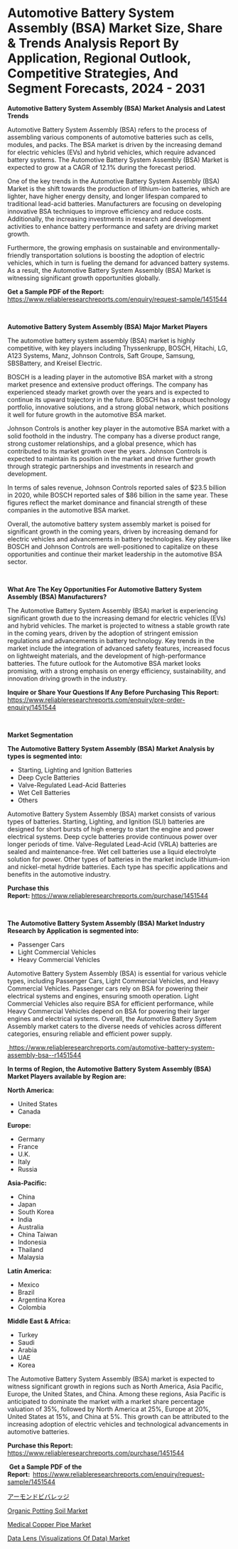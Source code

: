 <p><h1>Automotive Battery System Assembly (BSA) Market Size, Share & Trends Analysis Report By Application, Regional Outlook, Competitive Strategies, And Segment Forecasts, 2024 - 2031</h1></p><p><strong>Automotive Battery System Assembly (BSA) Market Analysis and Latest Trends</strong></p>
<p><p>Automotive Battery System Assembly (BSA) refers to the process of assembling various components of automotive batteries such as cells, modules, and packs. The BSA market is driven by the increasing demand for electric vehicles (EVs) and hybrid vehicles, which require advanced battery systems. The Automotive Battery System Assembly (BSA) Market is expected to grow at a CAGR of 12.1% during the forecast period.</p><p>One of the key trends in the Automotive Battery System Assembly (BSA) Market is the shift towards the production of lithium-ion batteries, which are lighter, have higher energy density, and longer lifespan compared to traditional lead-acid batteries. Manufacturers are focusing on developing innovative BSA techniques to improve efficiency and reduce costs. Additionally, the increasing investments in research and development activities to enhance battery performance and safety are driving market growth.</p><p>Furthermore, the growing emphasis on sustainable and environmentally-friendly transportation solutions is boosting the adoption of electric vehicles, which in turn is fueling the demand for advanced battery systems. As a result, the Automotive Battery System Assembly (BSA) Market is witnessing significant growth opportunities globally.</p></p>
<p><strong>Get a Sample PDF of the Report:&nbsp;</strong> <a href="https://www.reliableresearchreports.com/enquiry/request-sample/1451544">https://www.reliableresearchreports.com/enquiry/request-sample/1451544</a></p>
<p>&nbsp;</p>
<p><strong>Automotive Battery System Assembly (BSA) Major Market Players</strong></p>
<p><p>The automotive battery system assembly (BSA) market is highly competitive, with key players including Thyssenkrupp, BOSCH, Hitachi, LG, A123 Systems, Manz, Johnson Controls, Saft Groupe, Samsung, SBSBattery, and Kreisel Electric.</p><p>BOSCH is a leading player in the automotive BSA market with a strong market presence and extensive product offerings. The company has experienced steady market growth over the years and is expected to continue its upward trajectory in the future. BOSCH has a robust technology portfolio, innovative solutions, and a strong global network, which positions it well for future growth in the automotive BSA market.</p><p>Johnson Controls is another key player in the automotive BSA market with a solid foothold in the industry. The company has a diverse product range, strong customer relationships, and a global presence, which has contributed to its market growth over the years. Johnson Controls is expected to maintain its position in the market and drive further growth through strategic partnerships and investments in research and development.</p><p>In terms of sales revenue, Johnson Controls reported sales of $23.5 billion in 2020, while BOSCH reported sales of $86 billion in the same year. These figures reflect the market dominance and financial strength of these companies in the automotive BSA market.</p><p>Overall, the automotive battery system assembly market is poised for significant growth in the coming years, driven by increasing demand for electric vehicles and advancements in battery technologies. Key players like BOSCH and Johnson Controls are well-positioned to capitalize on these opportunities and continue their market leadership in the automotive BSA sector.</p></p>
<p>&nbsp;</p>
<p><strong>What Are The Key Opportunities For Automotive Battery System Assembly (BSA) Manufacturers?</strong></p>
<p><p>The Automotive Battery System Assembly (BSA) market is experiencing significant growth due to the increasing demand for electric vehicles (EVs) and hybrid vehicles. The market is projected to witness a stable growth rate in the coming years, driven by the adoption of stringent emission regulations and advancements in battery technology. Key trends in the market include the integration of advanced safety features, increased focus on lightweight materials, and the development of high-performance batteries. The future outlook for the Automotive BSA market looks promising, with a strong emphasis on energy efficiency, sustainability, and innovation driving growth in the industry.</p></p>
<p><strong>Inquire or Share Your Questions If Any Before Purchasing This Report:</strong> <a href="https://www.reliableresearchreports.com/enquiry/pre-order-enquiry/1451544">https://www.reliableresearchreports.com/enquiry/pre-order-enquiry/1451544</a></p>
<p>&nbsp;</p>
<p><strong>Market Segmentation</strong></p>
<p><strong>The Automotive Battery System Assembly (BSA) Market Analysis by types is segmented into:</strong></p>
<p><ul><li>Starting, Lighting and Ignition Batteries</li><li>Deep Cycle Batteries</li><li>Valve-Regulated Lead-Acid Batteries</li><li>Wet Cell Batteries</li><li>Others</li></ul></p>
<p><p>Automotive Battery System Assembly (BSA) market consists of various types of batteries. Starting, Lighting, and Ignition (SLI) batteries are designed for short bursts of high energy to start the engine and power electrical systems. Deep cycle batteries provide continuous power over longer periods of time. Valve-Regulated Lead-Acid (VRLA) batteries are sealed and maintenance-free. Wet cell batteries use a liquid electrolyte solution for power. Other types of batteries in the market include lithium-ion and nickel-metal hydride batteries. Each type has specific applications and benefits in the automotive industry.</p></p>
<p><strong>Purchase this Report:&nbsp;</strong><a href="https://www.reliableresearchreports.com/purchase/1451544">https://www.reliableresearchreports.com/purchase/1451544</a></p>
<p>&nbsp;</p>
<p><strong>The Automotive Battery System Assembly (BSA) Market Industry Research by Application is segmented into:</strong></p>
<p><ul><li>Passenger Cars</li><li>Light Commercial Vehicles</li><li>Heavy Commercial Vehicles</li></ul></p>
<p><p>Automotive Battery System Assembly (BSA) is essential for various vehicle types, including Passenger Cars, Light Commercial Vehicles, and Heavy Commercial Vehicles. Passenger cars rely on BSA for powering their electrical systems and engines, ensuring smooth operation. Light Commercial Vehicles also require BSA for efficient performance, while Heavy Commercial Vehicles depend on BSA for powering their larger engines and electrical systems. Overall, the Automotive Battery System Assembly market caters to the diverse needs of vehicles across different categories, ensuring reliable and efficient power supply.</p></p>
<p><a href="https://www.reliableresearchreports.com/automotive-battery-system-assembly-bsa--r1451544">&nbsp;https://www.reliableresearchreports.com/automotive-battery-system-assembly-bsa--r1451544</a></p>
<p><strong>In terms of Region, the Automotive Battery System Assembly (BSA) Market Players available by Region are:</strong></p>
<p>
    <p> <strong> North America: </strong>
        <ul>
            <li>United States</li>
            <li>Canada</li>
        </ul>
        </p> 
    <p> <strong> Europe: </strong>
        <ul>
            <li>Germany</li>
            <li>France</li>
            <li>U.K.</li>
            <li>Italy</li>
            <li>Russia</li>
        </ul>
        </p> 
    <p> <strong> Asia-Pacific: </strong>
        <ul>
            <li>China</li>
            <li>Japan</li>
            <li>South Korea</li>
            <li>India</li>
            <li>Australia</li>
            <li>China Taiwan</li>
            <li>Indonesia</li>
            <li>Thailand</li>
            <li>Malaysia</li>
        </ul>
        </p> 
    <p> <strong> Latin America: </strong>
        <ul>
            <li>Mexico</li>
            <li>Brazil</li>
            <li>Argentina Korea</li>
            <li>Colombia</li>
        </ul>
        </p> 
    <p> <strong> Middle East & Africa: </strong>
        <ul>
            <li>Turkey</li>
            <li>Saudi</li>
            <li>Arabia</li>
            <li>UAE</li>
            <li>Korea</li>
        </ul>
    </p>
    </p>
<p><p>The Automotive Battery System Assembly (BSA) market is expected to witness significant growth in regions such as North America, Asia Pacific, Europe, the United States, and China. Among these regions, Asia Pacific is anticipated to dominate the market with a market share percentage valuation of 35%, followed by North America at 25%, Europe at 20%, United States at 15%, and China at 5%. This growth can be attributed to the increasing adoption of electric vehicles and technological advancements in automotive batteries.</p></p>
<p><strong>Purchase this Report: </strong><a href="https://www.reliableresearchreports.com/purchase/1451544">https://www.reliableresearchreports.com/purchase/1451544</a></p>
<p>&nbsp;<strong>Get a Sample PDF of the Report:&nbsp;&nbsp;</strong><a href="https://www.reliableresearchreports.com/enquiry/request-sample/1451544">https://www.reliableresearchreports.com/enquiry/request-sample/1451544</a></p>
<p><strong></strong></p>
<p><p><a href="https://github.com/pepo3k/Market-Research-Report-List-1/blob/main/529227364694.md">アーモンドビバレッジ</a></p><p><a href="https://www.linkedin.com/pulse/organic-potting-soil-market-size-reflecting-forecast-till-yssie">Organic Potting Soil Market</a></p><p><a href="https://www.linkedin.com/pulse/medical-copper-pipe-market-goal-estimating-size-future-2qbfe">Medical Copper Pipe Market</a></p><p><a href="https://github.com/sofayahoo2023/Market-Research-Report-List-4/blob/main/data-lens-visualizations-of-data-market.md">Data Lens (Visualizations Of Data) Market</a></p></p>